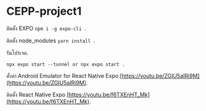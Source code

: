# CEPP-project1

ติดตั้ง EXPO ```npm i -g expo-cli ```.

ติดตั้ง node_modules ```yarn install ```.

รันโปรเจค.

```
npx expo start --tunnel or npx expo start .
```

ตั้งค่า Android Emulator for React Native Expo [https://youtu.be/ZGIU5aIRi9M](https://youtu.be/ZGIU5aIRi9M).

ติดตั้ง React Native Expo [https://youtu.be/f6TXEnHT_Mk](https://youtu.be/f6TXEnHT_Mk).
